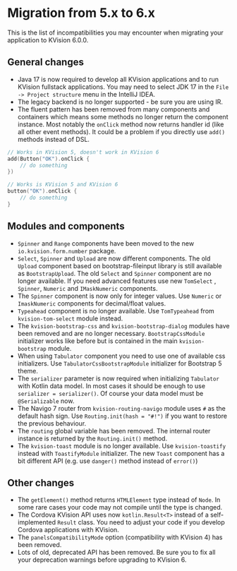 # Migration from 5.x to 6.x

This is the list of incompatibilities you may encounter when migrating your application to KVision 6.0.0.

## General changes

* Java 17 is now required to develop all KVision applications and to run KVision fullstack applications. You may need to select JDK 17 in the `File -> Project structure` menu in the IntelliJ IDEA.
* The legacy backend is no longer supported - be sure you are using IR.
* The fluent pattern has been removed from many components and containers which means some methods no longer return the component instance. Most notably the `onClick` method now returns handler id (like all other event methods). It could be a problem if you directly use `add()` methods instead of DSL.

```kotlin
// Works in KVision 5, doesn't work in KVision 6
add(Button("OK").onClick {
    // do something
})

// Works is KVision 5 and KVision 6
button("OK").onClick {
    // do something
}
```

## Modules and components

* `Spinner` and `Range` components have been moved to the new `io.kvision.form.number` package.
* `Select`, `Spinner` and `Upload` are now different components. The old `Upload` component based on bootstrap-fileinput library is still available as `BootstrapUpload`.  The old `Select` and `Spinner` component are no longer available. If you need advanced features use new `TomSelect` , `Spinner`, `Numeric` and `IMaskNumeric`  components.
* The `Spinner` component is now only for integer values. Use `Numeric` or `ImaskNumeric` components for decimal/float values.
* `Typeahead` component is no longer available. Use `TomTypeahead` from `kvision-tom-select` module instead.
* The `kvision-bootstrap-css` and `kvision-bootstrap-dialog` modules have been removed and are no longer necessary. `BootstrapCssModule` initializer works like before but is contained in the main `kvision-bootstrap` module.
* When using `Tabulator` component you need to use one of available css initializers. Use `TabulatorCssBootstrapModule` initializer for Bootstrap 5 theme.
* The `serializer` parameter is now required when initializing `Tabulator` with Kotlin data model. In most cases it should be enough to use `serializer = serializer()`. Of course your data model must be `@Serializable` now.
* The Navigo 7 router from `kvision-routing-navigo` module uses `#` as the default hash sign. Use `Routing.init(hash = "#!")` if you want to restore the previous behaviour.
* The `routing` global variable has been removed. The internal router instance is returned by the `Routing.init()` method.
* The `kvision-toast` module is no longer available. Use `kvision-toastify` instead with `ToastifyModule` initializer. The new `Toast` component has a bit different API (e.g. use `danger()` method instead of `error()`)

## Other changes

* The `getElement()` method returns `HTMLElement` type instead of `Node`. In some rare cases your code may not compile until the type is changed.
* The Cordova KVision API uses now `kotlin.Result<T>` instead of a self-implemented `Result` class. You need to adjust your code if you develop Cordova applications with KVision.
* The `panelsCompatibilityMode` option (compatibility with KVision 4) has been removed.
* Lots of old, deprecated API has been removed. Be sure you to fix all your deprecation warnings before upgrading to KVision 6.
